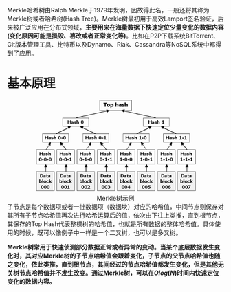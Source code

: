 Merkle哈希树由Ralph Merkle于1979年发明，因故得此名，一般还将其称为Merkle树或者哈希树(Hash Tree)。Merkle树最初用于高效Lamport签名验证，后来被广泛应用在分布式领域，**主要用来在海量数据下快速定位少量变化的数据内容(变化原因可能是损毁、篡改或者正常变化等)**。比如在P2P下载系统BitTorrent、Git版本管理工具、比特币以及Dynamo、Riak、Cassandra等NoSQL系统中都得到了应用。

# 基本原理

<center>
    <img src="./img/03_04_Merkel_Tree_Eg.png" width=75% height=75%>
    <div>Merkle树示例</div>
</center>
子节点是每个数据项或者一批数据项（数据块）对应的哈希值，中间节点则保存对其所有子节点哈希值再次进行哈希运算后的值，依次由下往上类推，直到根节点，其保存的Top Hash代表整棵树的哈希值，也就是所有数据的整体哈希值。具体使用的时候，既可以像例子中一样是一个二叉树，也可以是多叉树。

<b>Merkle树常用于快速侦测部分数据正常或者异常的变动。当某个底层数据发生变化时，其对应Merkle树的子节点哈希值会跟着变化，子节点的父节点哈希值也随之变化，依此类推，直到根节点，其间经过的节点哈希值都发生变化，但是其他无关树节点哈希值并不发生改变。通过Merkle树，可以在$Olog(N)$时间内快速定位变化的数据内容。</b>

